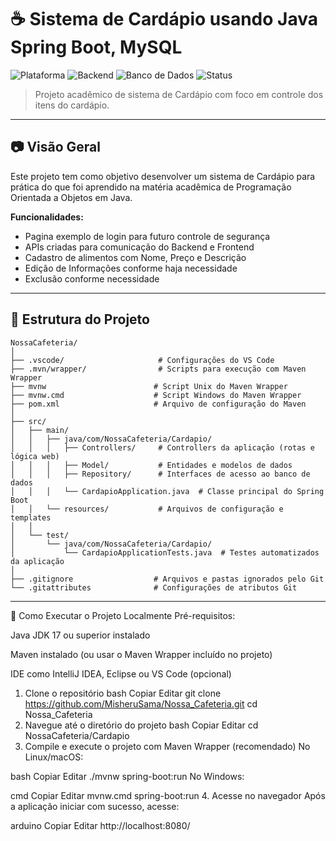 # ☕ Sistema de Cardápio usando Java Spring Boot, MySQL 

![Plataforma](https://img.shields.io/badge/Plataforma-VsCode-blue)
![Backend](https://img.shields.io/badge/Backend-Java%20%2F%20SpringBoot-green)
![Banco de Dados](https://img.shields.io/badge/Database-MySQL-blueviolet)
![Status](https://img.shields.io/badge/Status-Finalizado-darkgreen)

> Projeto acadêmico de sistema de Cardápio com foco em controle dos itens do cardápio.

---

## 📷 Visão Geral

Este projeto tem como objetivo desenvolver um sistema de Cardápio para prática do que foi aprendido na matéria acadêmica de Programação Orientada a Objetos em Java.

**Funcionalidades:**
- Pagina exemplo de login para futuro controle de segurança
- APIs criadas para comunicação do Backend e Frontend
- Cadastro de alimentos com Nome, Preço e Descrição
- Edição de Informações conforme haja necessidade
- Exclusão conforme necessidade



---

## 📂 Estrutura do Projeto

```
NossaCafeteria/
│
├── .vscode/                     # Configurações do VS Code
├── .mvn/wrapper/                # Scripts para execução com Maven Wrapper
├── mvnw                        # Script Unix do Maven Wrapper
├── mvnw.cmd                    # Script Windows do Maven Wrapper
├── pom.xml                     # Arquivo de configuração do Maven
│
├── src/
│   ├── main/
│   │   ├── java/com/NossaCafeteria/Cardapio/
│   │   │   ├── Controllers/     # Controllers da aplicação (rotas e lógica web)
│   │   │   ├── Model/           # Entidades e modelos de dados
│   │   │   ├── Repository/      # Interfaces de acesso ao banco de dados
│   │   │   └── CardapioApplication.java  # Classe principal do Spring Boot
│   │   └── resources/           # Arquivos de configuração e templates
│   │
│   └── test/
│       └── java/com/NossaCafeteria/Cardapio/
│           └── CardapioApplicationTests.java  # Testes automatizados da aplicação
│
├── .gitignore                  # Arquivos e pastas ignorados pelo Git
└── .gitattributes              # Configurações de atributos Git

```

---

🚀 Como Executar o Projeto Localmente
Pré-requisitos:

Java JDK 17 ou superior instalado

Maven instalado (ou usar o Maven Wrapper incluído no projeto)

IDE como IntelliJ IDEA, Eclipse ou VS Code (opcional)

1. Clone o repositório
bash
Copiar
Editar
git clone https://github.com/MisheruSama/Nossa_Cafeteria.git
cd Nossa_Cafeteria
2. Navegue até o diretório do projeto
bash
Copiar
Editar
cd NossaCafeteria/Cardapio
3. Compile e execute o projeto com Maven Wrapper (recomendado)
No Linux/macOS:

bash
Copiar
Editar
./mvnw spring-boot:run
No Windows:

cmd
Copiar
Editar
mvnw.cmd spring-boot:run
4. Acesse no navegador
Após a aplicação iniciar com sucesso, acesse:

arduino
Copiar
Editar
http://localhost:8080/


